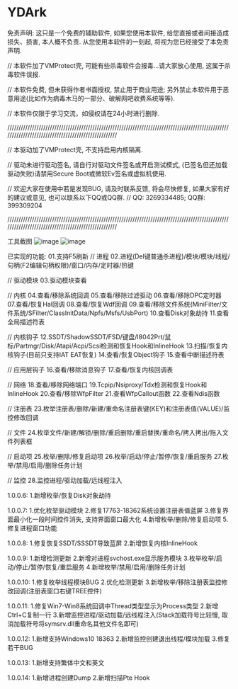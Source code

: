 # YDArk
免责声明: 这只是一个免费的辅助软件, 如果您使用本软件, 给您直接或者间接造成损失、损害, 本人概不负责. 从您使用本软件的一刻起, 将视为您已经接受了本免责声明.

// 本软件加了VMProtect壳, 可能有些杀毒软件会报毒...请大家放心使用, 这属于杀毒软件误报.

// 本软件免费, 但未获得作者书面授权, 禁止用于商业用途; 另外禁止本软件用于恶意用途(比如作为病毒木马的一部分、破解网吧收费系统等等).

// 本软件仅限于学习交流，如侵权请在24小时进行删除.

////////////////////////////////////////////////////////////////////////////////////////////////////////////////////////////////////////////////////

// 本驱动加了VMProtect壳, 不支持启用内核隔离.

// 驱动未进行驱动签名, 请自行对驱动文件签名或开启测试模式, (已签名但还加载驱动失败)请禁用Secure Boot或微软Ev签名或虚拟机使用.

// 欢迎大家在使用中若是发现BUG, 请及时联系反馈, 将会尽快修复, 如果大家有好的建议或意见, 也可以联系以下QQ或QQ群.
// QQ: 3269334485; QQ群: 399309204

////////////////////////////////////////////////////////////////////////////////////////////////////////////////////////////////////////////////////

工具截图
![image](https://github.com/ClownQq/YDArk/blob/master/screenshots/Process.png)
![image](https://github.com/ClownQq/YDArk/blob/master/screenshots/SystemNotify.png)

已实现的功能:
01.支持F5刷新
// 进程
02.进程(Del键普通杀进程)/模块/模块/线程/句柄(F2编辑句柄权限)/窗口/内存/定时器/热键

// 驱动模块
03.驱动模块查看

// 内核
04.查看/移除系统回调
05.查看/移除过滤驱动
06.查看/移除DPC定时器
07.查看/恢复Hal回调
08.查看/恢复Wdf回调
09.查看/移除文件系统(MiniFilter/文件系统/SFilter/ClassInitData/Npfs/Msfs/UsbPort)
10.查看Disk对象劫持
11.查看全局描述符表

// 内核钩子
12.SSDT/ShadowSSDT/FSD/键盘/I8042Prt/鼠标/Partmgr/Disk/Atapi/Acpi/Scsi检测和恢复Hook和InlineHook
13.扫描/恢复内核钩子(目前只支持IAT EAT恢复)
14.查看/恢复Object钩子
15.查看中断描述符表

// 应用层钩子
16.查看/移除消息钩子
17.查看/恢复内核回调表

// 网络
18.查看/移除网络端口
19.Tcpip/Nsiproxy/Tdx检测和恢复Hook和InlineHook
20.查看/移除WfpFilter
21.查看WfpCallout函数
22.查看Ndis函数

// 注册表
23.枚举注册表/删除/新建/重命名注册表键(KEY)和注册表值(VALUE)/监控修改回调

// 文件
24.枚举文件/新建/解锁/删除/重启删除/重启替换/重命名/拷入拷出/拖入文件列表框

// 启动项
25.枚举/删除/修复启动项
26.枚举/启动/停止/暂停/恢复/重启服务
27.枚举/禁用/启用/删除任务计划

// 监控
28.监控进程/驱动加载/远线程注入

1.0.0.6:
1.新增枚举/恢复Disk对象劫持

1.0.0.7:
1.优化枚举驱动模块
2.修复17763-18362系统设置注册表值蓝屏
3.修复界面最小化一段时间控件消失, 支持界面窗口最大化
4.新增枚举/删除/修复启动项
5.修复进程窗口功能

1.0.0.8:
1.修复恢复SSDT/SSSDT导致蓝屏
2.新增恢复内核InlineHook

1.0.0.9:
1.新增检测更新
2.新增对进程svchost.exe显示服务模块
3.枚举枚举/启动/停止/暂停/恢复/重启服务
4.新增枚举/禁用/启用/删除任务计划

1.0.0.10:
1.修复枚举线程模块BUG
2.优化检测更新
3.新增枚举/移除注册表监控修改回调(注册表窗口右键TREE控件)

1.0.0.11:
1.修复Win7-Win8系统回调中Thread类型显示为Process类型
2.新增Ctrl+C复制一行
3.新增监控进程/驱动加载/远线程注入(Stack加载符号比较慢, 取消加载符号将symsrv.dll重命名其他文件名即可)

1.0.0.12:
1.新增支持Windows10 18363
2.新增监控创建退出线程/模块加载
3.修复若干BUG

1.0.0.13:
1.新增支持繁体中文和英文

1.0.0.14:
1.新增进程创建Dump
2.新增扫描Pte Hook